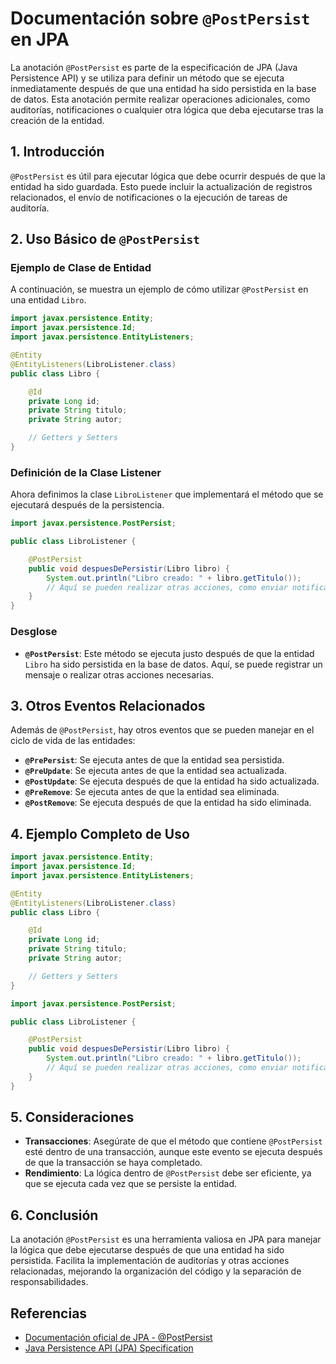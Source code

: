 # Documentación sobre `@PostPersist` en JPA

La anotación `@PostPersist` es parte de la especificación de JPA (Java Persistence API) y se utiliza para definir un método que se ejecuta inmediatamente después de que una entidad ha sido persistida en la base de datos. Esta anotación permite realizar operaciones adicionales, como auditorías, notificaciones o cualquier otra lógica que deba ejecutarse tras la creación de la entidad.

## 1. Introducción

`@PostPersist` es útil para ejecutar lógica que debe ocurrir después de que la entidad ha sido guardada. Esto puede incluir la actualización de registros relacionados, el envío de notificaciones o la ejecución de tareas de auditoría.

## 2. Uso Básico de `@PostPersist`

### Ejemplo de Clase de Entidad

A continuación, se muestra un ejemplo de cómo utilizar `@PostPersist` en una entidad `Libro`.

```java
import javax.persistence.Entity;
import javax.persistence.Id;
import javax.persistence.EntityListeners;

@Entity
@EntityListeners(LibroListener.class)
public class Libro {

    @Id
    private Long id;
    private String titulo;
    private String autor;

    // Getters y Setters
}
```

### Definición de la Clase Listener

Ahora definimos la clase `LibroListener` que implementará el método que se ejecutará después de la persistencia.

```java
import javax.persistence.PostPersist;

public class LibroListener {

    @PostPersist
    public void despuesDePersistir(Libro libro) {
        System.out.println("Libro creado: " + libro.getTitulo());
        // Aquí se pueden realizar otras acciones, como enviar notificaciones
    }
}
```

### Desglose

- **`@PostPersist`**: Este método se ejecuta justo después de que la entidad `Libro` ha sido persistida en la base de datos. Aquí, se puede registrar un mensaje o realizar otras acciones necesarias.

## 3. Otros Eventos Relacionados

Además de `@PostPersist`, hay otros eventos que se pueden manejar en el ciclo de vida de las entidades:

- **`@PrePersist`**: Se ejecuta antes de que la entidad sea persistida.
- **`@PreUpdate`**: Se ejecuta antes de que la entidad sea actualizada.
- **`@PostUpdate`**: Se ejecuta después de que la entidad ha sido actualizada.
- **`@PreRemove`**: Se ejecuta antes de que la entidad sea eliminada.
- **`@PostRemove`**: Se ejecuta después de que la entidad ha sido eliminada.

## 4. Ejemplo Completo de Uso

```java
import javax.persistence.Entity;
import javax.persistence.Id;
import javax.persistence.EntityListeners;

@Entity
@EntityListeners(LibroListener.class)
public class Libro {

    @Id
    private Long id;
    private String titulo;
    private String autor;

    // Getters y Setters
}

import javax.persistence.PostPersist;

public class LibroListener {

    @PostPersist
    public void despuesDePersistir(Libro libro) {
        System.out.println("Libro creado: " + libro.getTitulo());
        // Aquí se pueden realizar otras acciones, como enviar notificaciones
    }
}
```

## 5. Consideraciones

- **Transacciones**: Asegúrate de que el método que contiene `@PostPersist` esté dentro de una transacción, aunque este evento se ejecuta después de que la transacción se haya completado.
- **Rendimiento**: La lógica dentro de `@PostPersist` debe ser eficiente, ya que se ejecuta cada vez que se persiste la entidad.

## 6. Conclusión

La anotación `@PostPersist` es una herramienta valiosa en JPA para manejar la lógica que debe ejecutarse después de que una entidad ha sido persistida. Facilita la implementación de auditorías y otras acciones relacionadas, mejorando la organización del código y la separación de responsabilidades.

## Referencias

- [Documentación oficial de JPA - @PostPersist](https://docs.oracle.com/javaee/7/api/javax/persistence/PostPersist.html)
- [Java Persistence API (JPA) Specification](https://download.oracle.com/otn-pub/jcp/jpa-2_2-fr-spec/jpa_2_2_fr.pdf)
